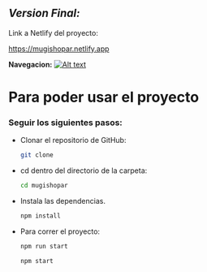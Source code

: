## *Version Final:*
Link a Netlify del proyecto: 

https://mugishopar.netlify.app

**Navegacion:**
[![Alt text](https://img.youtube.com/vi/rNyuNy1rn7c/0.jpg)](https://www.youtube.com/watch?v=rNyuNy1rn7c)
# Para poder usar el proyecto

### Seguir los siguientes pasos:

- Clonar el repositorio de GitHub:

  ```bash
  git clone 
  ```

- cd dentro del directorio de la carpeta:
  ```bash
  cd mugishopar
  ```

- Instala las dependencias.
  ```bash
  npm install
  ```

- Para correr el proyecto:

  ```bash
  npm run start

  npm start
  ```
